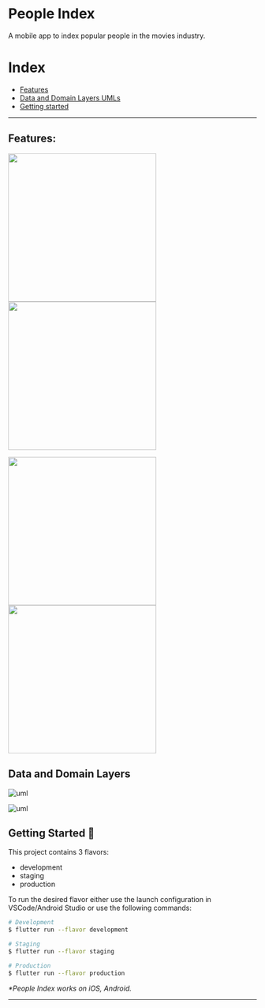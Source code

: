 # People Index

A mobile app to index popular people in the movies industry.
 
# Index

- [Features](https://github.com/ahmdaeyz/people_index/edit/master/README.md#features)
- [Data and Domain Layers UMLs](https://github.com/ahmdaeyz/people_index/edit/master/README.md#data-and-domain-layers)
- [Getting started](https://github.com/ahmdaeyz/people_index/edit/master/README.md#getting-started-)

---

## Features:
<img src="https://user-images.githubusercontent.com/36048466/172732784-d94867fe-f87c-4e18-abdb-c163e4d78a6b.png" width=300> <img src="https://user-images.githubusercontent.com/36048466/172732789-7131cfc6-6a93-49a9-8ff2-f8424805b056.png" width=300>

<img src="https://user-images.githubusercontent.com/36048466/172732797-9988ee21-f263-4bbe-8ea6-a35a6cb6bb04.png" width=300> <img src="https://user-images.githubusercontent.com/36048466/172732802-cffe5019-9479-45a1-9628-6444590c22e9.png" width=300>

## Data and Domain Layers

![uml](https://user-images.githubusercontent.com/36048466/172736459-66ad9492-8ccb-43d9-8fe6-400d5aba4356.png)

![uml](https://user-images.githubusercontent.com/36048466/172737062-d3f67d6e-73ac-4829-bbce-79e3ccbcea48.png)

## Getting Started 🚀

This project contains 3 flavors:

- development
- staging
- production

To run the desired flavor either use the launch configuration in VSCode/Android Studio or use the
following commands:

```sh
# Development
$ flutter run --flavor development

# Staging
$ flutter run --flavor staging 

# Production
$ flutter run --flavor production
```

_\*People Index works on iOS, Android._

---
